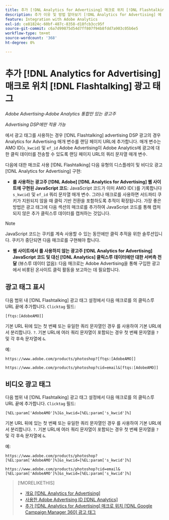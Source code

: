 ```yaml
---
title: 추가 [!DNL Analytics for Advertising] 매크로 위치 [!DNL Flashtalking] 광고 태그
description: 추가 이유 및 방법 알아보기 [!DNL Analytics for Advertising] 에 대한 매크로 [!DNL Flashtalking] 광고 태그
feature: Integration with Adobe Analytics
exl-id: ce81824c-60bf-487c-8358-d18fcb3cc95f
source-git-commit: c6a7d99875d54d7ff807f94b8fdd7a903c05b6e5
workflow-type: tm+mt
source-wordcount: '368'
ht-degree: 0%

---
```


# 추가 [!DNL Analytics for Advertising] 매크로 위치 [!DNL Flashtalking] 광고 태그

*Adobe Advertising-Adobe Analytics 통합만 있는 광고주*

*Advertising DSP에만 적용 가능*

에서 광고 태그를 사용하는 경우 [!DNL Flashtalking] advertising DSP 광고의 경우 Analytics for Advertising 매개 변수를 랜딩 페이지 URL에 추가합니다. 매개 변수는 AMO ID(`s_kwcid`) 및 `ef_id` Adobe Advertising이 Adobe Analytics에 광고에 대한 클릭 데이터를 전송할 수 있도록 랜딩 페이지 URL의 쿼리 문자열 매개 변수.

다음에 대한 매크로 사용 [!DNL Flashtalking] 다음 유형의 디스플레이 및 비디오 광고 [!DNL Analytics for Advertising] 구현:

* **를 사용하는 광고주 [!DNL Adobe] [!DNL Analytics for Advertising] 웹 사이트에 구현된 JavaScript 코드**: JavaScript 코드가 이미 AMO ID( )를 기록합니다`s_kwcid`) 및 `ef_id` 쿼리 문자열 매개 변수. 그러나 매크로를 사용하면 서드파티 쿠키가 지원되지 않을 때 클릭 기반 전환을 포함하도록 추적이 확장됩니다. 가장 좋은 방법은 광고 태그에 다음 섹션의 매크로를 추가하여 JavaScript 코드를 통해 캡처되지 않은 추가 클릭스루 데이터를 캡처하는 것입니다.

>[!NOTE]
>
>JavaScript 코드는 쿠키를 계속 사용할 수 있는 동안에만 클릭 추적을 위한 솔루션입니다. 쿠키가 중단되면 다음 매크로를 구현해야 합니다.

* **웹 사이트에서 를 사용하지 않는 광고주 [!DNL Analytics for Advertising] JavaScript 코드 및 대신 [!DNL Analytics] 클릭스루 데이터에만 대한 서버측 전달** (뷰스루 데이터 없음): 다음 매크로는 Adobe Advertising을 통해 구입한 광고에서 비롯된 온사이트 클릭 활동을 보고하는 데 필요합니다.

## 광고 태그 표시

다음 범위 내 [!DNL Flashtalking] 광고 태그 설정에서 다음 매크로를 의 클릭스루 URL 끝에 추가합니다. `Clicktag` 필드:

```
[ftqs:[AdobeAMO]]
```

기본 URL 뒤에 있는 첫 번째 또는 유일한 쿼리 문자열인 경우 를 사용하여 기본 URL에서 분리합니다. `?`. 기본 URL에 여러 쿼리 문자열이 포함되는 경우 첫 번째 문자열을 `?` 및 각 후속 문자열에 `&`.

예:

`https://www.adobe.com/products/photoshop?[ftqs:[AdobeAMO]]`

`https://www.adobe.com/products/photoshop?cid=email&[ftqs:[AdobeAMO]]`

## 비디오 광고 태그

다음 범위 내 [!DNL Flashtalking] 광고 태그 설정에서 다음 매크로를 의 클릭스루 URL 끝에 추가합니다. `Clicktag` 필드:

```
[%EL:param['AdobeAMO']%]&s_kwcid=[%EL:param['s_kwcid']%]
```

기본 URL 뒤에 있는 첫 번째 또는 유일한 쿼리 문자열인 경우 를 사용하여 기본 URL에서 분리합니다. `?`. 기본 URL에 여러 쿼리 문자열이 포함되는 경우 첫 번째 문자열을 `?` 및 각 후속 문자열에 `&`.

예:

`https://www.adobe.com/products/photoshop?[%EL:param['AdobeAMO']%]&s_kwcid=[%EL:param['s_kwcid']%]`

`https://www.adobe.com/products/photoshop?cid=email&[%EL:param['AdobeAMO']%]&s_kwcid=[%EL:param['s_kwcid']%]`

>[!MORELIKETHIS]
>
>* [개요 [!DNL Analytics for Advertising]](overview.md)
>* [사용한 Adobe Advertising ID [!DNL Analytics]](/help/integrations/analytics/ids.md)
>* [추가 [!DNL Analytics for Advertising] 매크로 위치 [!DNL Google Campaign Manager 360] 광고 태그](/help/integrations/analytics/macros-google-campaign-manager.md)

